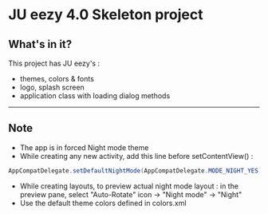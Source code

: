 # JU eezy 4.0 Skeleton project

## What's in it?

This project has JU eezy's :

- themes, colors & fonts
- logo, splash screen
- application class with loading dialog methods

---

## Note

- The app is in forced Night mode theme
- While creating any new activity, add this line before setContentView() :

```java
AppCompatDelegate.setDefaultNightMode(AppCompatDelegate.MODE_NIGHT_YES);
```

- While creating layouts, to preview actual night mode layout : in the preview pane, select "Auto-Rotate" icon -> "Night mode" -> "Night"
- Use the default theme colors defined in colors.xml  